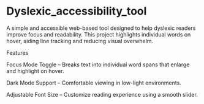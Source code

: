 # Dyslexic_accessibility_tool
A simple and accessible web-based tool designed to help dyslexic readers improve focus and readability. This project highlights individual words on hover, aiding line tracking and reducing visual overwhelm.

Features

Focus Mode Toggle – Breaks text into individual word spans that enlarge and highlight on hover.

Dark Mode Support – Comfortable viewing in low-light environments.

Adjustable Font Size – Customize reading experience using a smooth slider.
